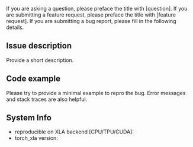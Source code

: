If you are asking a question, please preface the title with [question]. If you
are submitting a feature request, please preface the title with \[feature
request\]. If you are submitting a bug report, please fill in the following
details.

## Issue description

Provide a short description.

## Code example

Please try to provide a minimal example to repro the bug. Error messages and
stack traces are also helpful.

## System Info

- reproducible on XLA backend \[CPU/TPU/CUDA\]:
- torch_xla version:
